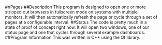 #nPages
##Description
This program is designed to open one or more stripped out browsers in fullscreen mode on systems with multiple monitors. It will then automatically refresh the page or cycle through a set of pages at a configurable interval.
##Status
The code is pretty much in a state of proof of concept right now. It will open two windows, one of our status page and one that cycles through several example dashboards.
##Program Information
This was written in C++ using the Qt library.
